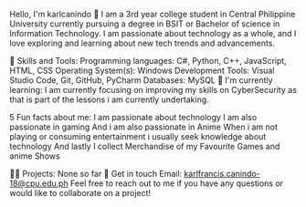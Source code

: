 Hello, I'm karlcanindo 👋
I am a 3rd year college student in Central Philippine University currently pursuing a degree in BSIT or Bachelor of science in Information Technology. I am passionate about technology as a whole, and I love exploring and learning about new tech trends and advancements.

🚀 Skills and Tools:
Programming languages: C#, Python, C++, JavaScript, HTML, CSS
Operating System(s): Windows
Development Tools: Visual Studio Code, Git, GitHub, PyCharm
Databases: MySQL
🌱 I'm currently learning:
I am currently focusing on improving my skills on CyberSecurity as that is part of the lessons i am currently undertaking.

5 Fun facts about me:
I am passionate about technology
I am also passionate in gaming
And i am also passionate in Anime
When i am not playing or consuming entertainment i usually seek knowledge about technology
And lastly I collect Merchandise of my Favourite Games and anime Shows

👨‍💻 Projects:
None so far
💬 Get in touch
Email: karlfrancis.canindo-18@cpu.edu.ph
Feel free to reach out to me if you have any questions or would like to collaborate on a project!
